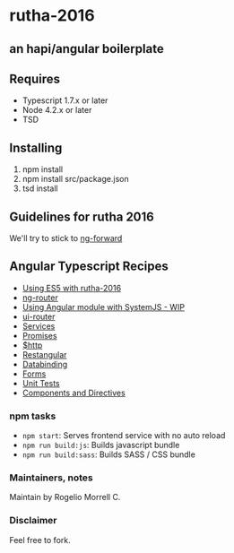 # rutha-2016
## an hapi/angular boilerplate

## Requires

* Typescript 1.7.x or later
* Node 4.2.x or later
* TSD

## Installing

1. npm install
2. npm install src/package.json
3. tsd install

## Guidelines for rutha 2016

We'll try to stick to [ng-forward](https://github.com/ngUpgraders/ng-forward) 

## Angular Typescript Recipes

* [Using ES5 with rutha-2016](https://github.com/molekilla/rutha-2016/tree/angular-es5)
* [ng-router](https://github.com/molekilla/rutha-2016/tree/angular-training-ngRoute)
* [Using Angular module with SystemJS - WIP](https://github.com/molekilla/rutha-2016/tree/angular-training-modules-di)
* [ui-router](https://github.com/molekilla/rutha-2016/tree/angular-training-ui-router)
* [Services](https://github.com/molekilla/rutha-2016/tree/angular-training-services)
* [Promises](https://github.com/molekilla/rutha-2016/tree/angular-training-promises)
* [$http](https://github.com/molekilla/rutha-2016/tree/angular-training-http)
* [Restangular](https://github.com/molekilla/rutha-2016/tree/angular-training-http-restangular)
* [Databinding](https://github.com/molekilla/rutha-2016/tree/angular-training-databinding)
* [Forms](https://github.com/molekilla/rutha-2016/tree/angular-training-forms-validations)
* [Unit Tests](https://github.com/molekilla/rutha-2016/tree/angular-training-unit-tests)
* [Components and Directives](https://github.com/molekilla/rutha-2016/tree/angular-training-component-directives)

### npm tasks ###

* `npm start`: Serves frontend service with no auto reload
* `npm run build:js`: Builds javascript bundle
* `npm run build:sass`: Builds SASS / CSS bundle

### Maintainers, notes ###
Maintain by Rogelio Morrell C. 


### Disclaimer ###
Feel free to fork.